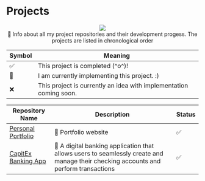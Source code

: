 # Projects
<p align="center">
  <img src="https://i.imgur.com/4YZF8Y3.png"> </br>
📝 Info about all my project repositories and their development progess. The projects are listed in chronological order
</p>

| Symbol| Meaning|
|-------|--------|
|✅| This project is completed (^o^)!|
|🔄| I am currently implementing this project. :)|
|❌| This project is currently an idea with implementation coming soon. |



| Repository Name | Description | Status |
|-----------------|-------------|----------|
| [Personal Portfolio](https://leonardzheve.netlify.app/) |👤 Portfolio website|✅|
| [CapitEx Banking App](https://github.com/leonardtinozheve/capitex_banking_app) |🏦 A digital banking application that allows users to seamlessly create and manage their checking accounts and perform transactions|✅|

